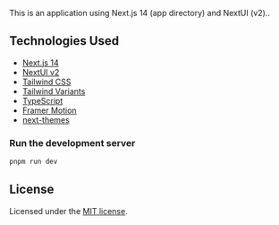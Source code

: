 
This is an application using Next.js 14 (app directory) and NextUI (v2)..

## Technologies Used

- [Next.js 14](https://nextjs.org/docs/getting-started)
- [NextUI v2](https://nextui.org/)
- [Tailwind CSS](https://tailwindcss.com/)
- [Tailwind Variants](https://tailwind-variants.org)
- [TypeScript](https://www.typescriptlang.org/)
- [Framer Motion](https://www.framer.com/motion/)
- [next-themes](https://github.com/pacocoursey/next-themes)


### Run the development server

```bash
pnpm run dev
```

## License

Licensed under the [MIT license](https://github.com/nextui-org/next-app-template/blob/main/LICENSE).

